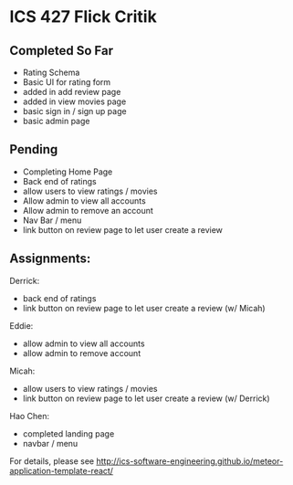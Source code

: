 # ICS 427 Flick Critik

## Completed So Far
- Rating Schema
- Basic UI for rating form
- added in add review page
- added in view movies page
- basic sign in / sign up page
- basic admin page

## Pending
- Completing Home Page
- Back end of ratings
- allow users to view ratings / movies
- Allow admin to view all accounts
- Allow admin to remove an account
- Nav Bar / menu
- link button on review page to let user create a review

## Assignments:

Derrick:
- back end of ratings
- link button on review page to let user create a review (w/ Micah)

Eddie: 
- allow admin to view all accounts
- allow admin to remove account

Micah: 
- allow users to view ratings / movies
- link button on review page to let user create a review (w/ Derrick)

Hao Chen: 
- completed landing page
- navbar / menu


For details, please see http://ics-software-engineering.github.io/meteor-application-template-react/
